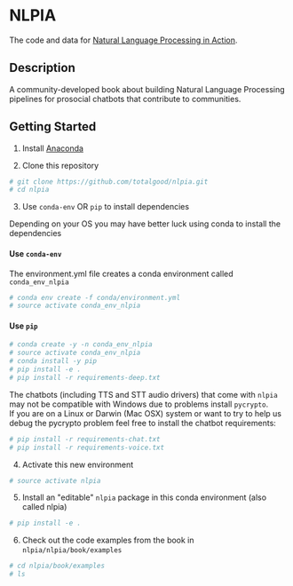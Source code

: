 # NLPIA

The code and data for [Natural Language Processing in Action](https://www.manning.com/books/natural-language-processing-in-action).

## Description

A community-developed book about building Natural Language Processing pipelines for prosocial chatbots that contribute to communities.

## Getting Started

1. Install [Anaconda](https://docs.anaconda.com/anaconda/install/)  

2. Clone this repository

```bash
# git clone https://github.com/totalgood/nlpia.git
# cd nlpia
```

3. Use `conda-env` OR `pip` to install dependencies

Depending on your OS you may have better luck using conda to install the dependencies

#### Use `conda-env`

The environment.yml file creates a conda environment called `conda_env_nlpia`

```bash
# conda env create -f conda/environment.yml
# source activate conda_env_nlpia
```

#### Use `pip`

```bash
# conda create -y -n conda_env_nlpia
# source activate conda_env_nlpia
# conda install -y pip
# pip install -e .
# pip install -r requirements-deep.txt
```

The chatbots (including TTS and STT audio drivers) that come with `nlpia` may not be compatible with Windows due to problems install `pycrypto`.  
If you are on a Linux or Darwin (Mac OSX) system or want to try to help us debug the pycrypto problem feel free to install the chatbot requirements:

```bash
# pip install -r requirements-chat.txt
# pip install -r requirements-voice.txt
```

4. Activate this new environment

```bash
# source activate nlpia
```

5. Install an "editable" `nlpia` package in this conda environment (also called nlpia)

```bash
# pip install -e .
```

6. Check out the code examples from the book in `nlpia/nlpia/book/examples`

```bash
# cd nlpia/book/examples
# ls
```
